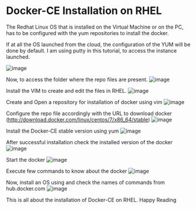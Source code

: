 # Docker-CE Installation on RHEL
The Redhat Linux OS that is installed on the Virtual Machine or on the PC, has to be configured with the yum repositories to install the docker.

If at all the OS launched from the cloud, the configuration of the YUM will be done by default. I am using putty in this tutorial, to access the instance launched.

![image](https://user-images.githubusercontent.com/60057551/97770897-7bed7480-1b5d-11eb-8f86-937a351a06a0.png)

Now, to access the folder where the repo files are present.
![image](https://user-images.githubusercontent.com/60057551/97770958-16e64e80-1b5e-11eb-8972-2674c9691132.png)

Install the VIM to create and edit the files in RHEL.
![image](https://user-images.githubusercontent.com/60057551/97770987-780e2200-1b5e-11eb-8c75-ffeaa84d4522.png)

Create and Open a repository for installation of docker using vim
![image](https://user-images.githubusercontent.com/60057551/97771041-21edae80-1b5f-11eb-9d2e-7d3a83668fa1.png)

Configure the repo file accordingly with the URL to download docker (http://download.docker.com/linux/centos/7/x86_64/stable)
![image](https://user-images.githubusercontent.com/60057551/97771052-3e89e680-1b5f-11eb-8e02-2a9c5c2344ea.png)

Install the Docker-CE stable version using yum
![image](https://user-images.githubusercontent.com/60057551/97771105-b5bf7a80-1b5f-11eb-84f8-f3b49e32b6fe.png)

After successful installation check the installed version of the docker
![image](https://user-images.githubusercontent.com/60057551/97771154-0e8f1300-1b60-11eb-85e0-51a45e14bdd6.png)

Start the docker 
![image](https://user-images.githubusercontent.com/60057551/97771170-3ed6b180-1b60-11eb-8617-93895a9d9388.png)

Execute few commands to know about the docker
![image](https://user-images.githubusercontent.com/60057551/97771210-b86e9f80-1b60-11eb-8595-e803fb4c395b.png)

Now, install an OS using and check the names of commands from hub.docker.com
![image](https://user-images.githubusercontent.com/60057551/97771335-c375ff80-1b61-11eb-8a95-d0d817b3e97d.png)

This is all about the installation of Docker-CE on RHEL. Happy Reading

 
